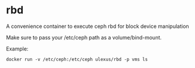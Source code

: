 rbd
===

A convenience container to execute ceph rbd for block device manipulation

Make sure to pass your /etc/ceph path as a volume/bind-mount.

Example:

`docker run -v /etc/ceph:/etc/ceph ulexus/rbd -p vms ls`
